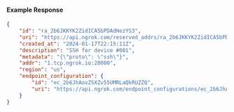 <!-- Code generated for API Clients. DO NOT EDIT. -->

#### Example Response

```json
{
	"id": "ra_2b6JKKYK2ZidICA5bPDAdHezYS3",
	"uri": "https://api.ngrok.com/reserved_addrs/ra_2b6JKKYK2ZidICA5bPDAdHezYS3",
	"created_at": "2024-01-17T22:15:11Z",
	"description": "SSH for device #001",
	"metadata": "{\"proto\": \"ssh\"}",
	"addr": "1.tcp.ngrok.io:20000",
	"region": "us",
	"endpoint_configuration": {
		"id": "ec_2b6JhAovZSXZv55UMRLaQkRUZZQ",
		"uri": "https://api.ngrok.com/endpoint_configurations/ec_2b6JhAovZSXZv55UMRLaQkRUZZQ"
	}
}
```
